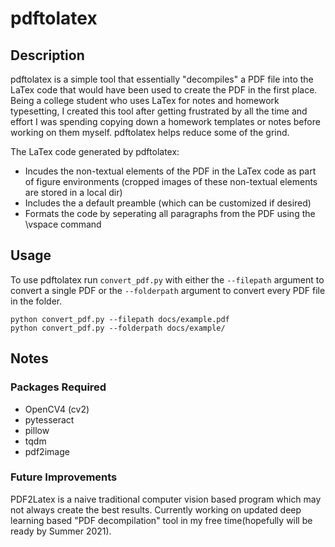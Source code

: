 # pdftolatex   
## Description
pdftolatex is a simple tool that essentially "decompiles" a PDF file into the LaTex code that would have been used to create the PDF in the first place. Being a college student who uses LaTex for notes and homework typesetting, I created this tool after getting frustrated by all the time and effort I was spending copying down a homework templates or notes before working on them myself. pdftolatex helps reduce some of the grind.

The LaTex code generated by pdftolatex:
- Incudes the non-textual elements of the PDF in the LaTex code as part of figure environments (cropped images of these non-textual elements are stored in a local dir) 
- Includes the a default preamble (which can be customized if desired)
- Formats the code by seperating all paragraphs from the PDF using the \vspace command

## Usage
To use pdftolatex run `convert_pdf.py` with either the `--filepath` argument to convert a single PDF or the `--folderpath` argument to convert every PDF file in the folder. 

    python convert_pdf.py --filepath docs/example.pdf
    python convert_pdf.py --folderpath docs/example/

## Notes
### Packages Required
- OpenCV4 (cv2)
- pytesseract 
- pillow
- tqdm
- pdf2image

### Future Improvements
PDF2Latex is a naive traditional computer vision based program which may not always create the best results. Currently working on updated deep learning based "PDF decompilation" tool in my free time(hopefully will be ready by Summer 2021). 
